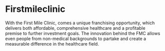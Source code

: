 # Firstmileclinic
With the First Mile Clinic, comes a unique franchising opportunity, which delivers both affordable, comprehensive healthcare and a profitable premise to further investment goals.  The innovation behind the FMC allows even people from non-medical backgrounds to partake and create a measurable difference in the healthcare field.
